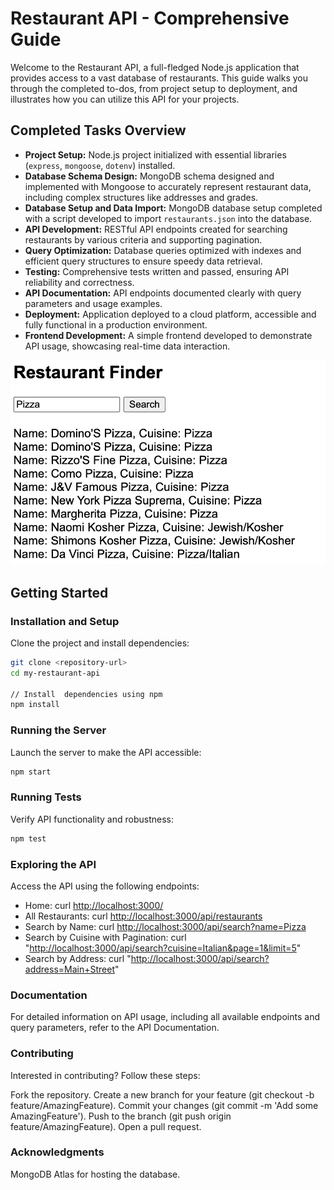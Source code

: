 # Restaurant API - Comprehensive Guide

Welcome to the Restaurant API, a full-fledged Node.js application that provides access to a vast database of restaurants. This guide walks you through the completed to-dos, from project setup to deployment, and illustrates how you can utilize this API for your projects.

## Completed Tasks Overview

- **Project Setup:** Node.js project initialized with essential libraries (`express`, `mongoose`, `dotenv`) installed.
- **Database Schema Design:** MongoDB schema designed and implemented with Mongoose to accurately represent restaurant data, including complex structures like addresses and grades.
- **Database Setup and Data Import:** MongoDB database setup completed with a script developed to import `restaurants.json` into the database.
- **API Development:** RESTful API endpoints created for searching restaurants by various criteria and supporting pagination.
- **Query Optimization:** Database queries optimized with indexes and efficient query structures to ensure speedy data retrieval.
- **Testing:** Comprehensive tests written and passed, ensuring API reliability and correctness.
- **API Documentation:** API endpoints documented clearly with query parameters and usage examples.
- **Deployment:** Application deployed to a cloud platform, accessible and fully functional in a production environment.
- **Frontend Development:** A simple frontend developed to demonstrate API usage, showcasing real-time data interaction.

![UI](UI.png)

## Getting Started

### Installation and Setup

Clone the project and install dependencies:

```bash
git clone <repository-url>
cd my-restaurant-api

// Install  dependencies using npm
npm install
```

### Running the Server

Launch the server to make the API accessible:

```bash
npm start
```

### Running Tests

Verify API functionality and robustness:

```bash
npm test
```

### Exploring the API

Access the API using the following endpoints:

- Home: curl <http://localhost:3000/>
- All Restaurants: curl <http://localhost:3000/api/restaurants>
- Search by Name: curl <http://localhost:3000/api/search?name=Pizza>
- Search by Cuisine with Pagination: curl "<http://localhost:3000/api/search?cuisine=Italian&page=1&limit=5>"
- Search by Address: curl "<http://localhost:3000/api/search?address=Main+Street>"

### Documentation

For detailed information on API usage, including all available endpoints and query parameters, refer to the API Documentation.

### Contributing

Interested in contributing? Follow these steps:

Fork the repository.
Create a new branch for your feature (git checkout -b feature/AmazingFeature).
Commit your changes (git commit -m 'Add some AmazingFeature').
Push to the branch (git push origin feature/AmazingFeature).
Open a pull request.

### Acknowledgments

MongoDB Atlas for hosting the database.
